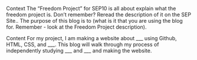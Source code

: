 Context
The “Freedom Project” for SEP10 is all about explain what the freedom project is. Don’t remember? Reread the description of it on the SEP Site.. The purpose of this blog is to (what is it that you are using the blog for. Remember - look at the Freedom Project description).

Content
For my project, I am making a website about ___ using Github, HTML, CSS, and ___. This blog will walk through my process of independently studying ___ and ___ and making the website.